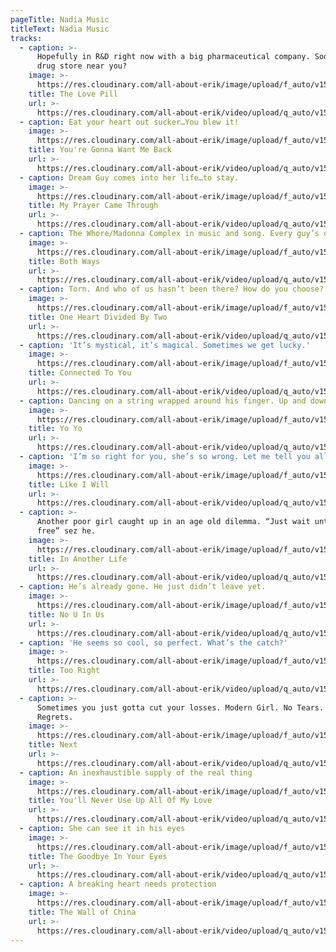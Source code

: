 ```yaml
---
pageTitle: Nadia Music
titleText: Nadia Music
tracks:
  - caption: >-
      Hopefully in R&D right now with a big pharmaceutical company. Soon in a
      drug store near you?
    image: >-
      https://res.cloudinary.com/all-about-erik/image/upload/f_auto/v1579207185/Musical%20Journey/Musical%20Friends/Friends/Nadia/Music/01_Icon-Love_Pill_zyinan.png
    title: The Love Pill
    url: >-
      https://res.cloudinary.com/all-about-erik/video/upload/q_auto/v1579210978/Musical%20Journey/Musical%20Friends/Friends/Nadia/Music/01-Love_Pill_kb8llm.mp3
  - caption: Eat your heart out sucker…You blew it!
    image: >-
      https://res.cloudinary.com/all-about-erik/image/upload/f_auto/v1579207185/Musical%20Journey/Musical%20Friends/Friends/Nadia/Music/02_Icon-youregonna_ki6ezr.png
    title: You're Gonna Want Me Back
    url: >-
      https://res.cloudinary.com/all-about-erik/video/upload/q_auto/v1579210972/Musical%20Journey/Musical%20Friends/Friends/Nadia/Music/02-Youre_Gonna_Want_Me_Back_yccxxm.mp3
  - caption: Dream Guy comes into her life…to stay.
    image: >-
      https://res.cloudinary.com/all-about-erik/image/upload/f_auto/v1579207185/Musical%20Journey/Musical%20Friends/Friends/Nadia/Music/03_Icon-myprayer_veyunx.png
    title: My Prayer Came Through
    url: >-
      https://res.cloudinary.com/all-about-erik/video/upload/q_auto/v1579210987/Musical%20Journey/Musical%20Friends/Friends/Nadia/Music/03-My_Prayer_Came_True_djehy6.mp3
  - caption: The Whore/Madonna Complex in music and song. Every guy’s dream?
    image: >-
      https://res.cloudinary.com/all-about-erik/image/upload/f_auto/v1579207185/Musical%20Journey/Musical%20Friends/Friends/Nadia/Music/04_Icon-bothways_ufxui8.png
    title: Both Ways
    url: >-
      https://res.cloudinary.com/all-about-erik/video/upload/q_auto/v1579210981/Musical%20Journey/Musical%20Friends/Friends/Nadia/Music/04-Both_Ways_mtsvpb.mp3
  - caption: Torn. And who of us hasn’t been there? How do you choose?
    image: >-
      https://res.cloudinary.com/all-about-erik/image/upload/f_auto/v1579207185/Musical%20Journey/Musical%20Friends/Friends/Nadia/Music/05_Icon-oneheartdivided_nsdx3a.png
    title: One Heart Divided By Two
    url: >-
      https://res.cloudinary.com/all-about-erik/video/upload/q_auto/v1579210977/Musical%20Journey/Musical%20Friends/Friends/Nadia/Music/05-One_Heart_Divided_By_Two_vrkymv.mp3
  - caption: 'It’s mystical, it’s magical. Sometimes we get lucky.'
    image: >-
      https://res.cloudinary.com/all-about-erik/image/upload/f_auto/v1579207185/Musical%20Journey/Musical%20Friends/Friends/Nadia/Music/06_Icon-connectedtoyou_pm8y1w.png
    title: Connected To You
    url: >-
      https://res.cloudinary.com/all-about-erik/video/upload/q_auto/v1579210978/Musical%20Journey/Musical%20Friends/Friends/Nadia/Music/06-Connected_To_You_vznhvr.mp3
  - caption: Dancing on a string wrapped around his finger. Up and down she goes.
    image: >-
      https://res.cloudinary.com/all-about-erik/image/upload/f_auto/v1579207185/Musical%20Journey/Musical%20Friends/Friends/Nadia/Music/07_Icon-yoyo_ynbdss.png
    title: Yo Yo
    url: >-
      https://res.cloudinary.com/all-about-erik/video/upload/q_auto/v1579210978/Musical%20Journey/Musical%20Friends/Friends/Nadia/Music/07-YoYo_prywsl.mp3
  - caption: 'I’m so right for you, she’s so wrong. Let me tell you all the ways.'
    image: >-
      https://res.cloudinary.com/all-about-erik/image/upload/f_auto/v1579207185/Musical%20Journey/Musical%20Friends/Friends/Nadia/Music/08_Icon-likeiwill_k2tf64.png
    title: Like I Will
    url: >-
      https://res.cloudinary.com/all-about-erik/video/upload/q_auto/v1579210987/Musical%20Journey/Musical%20Friends/Friends/Nadia/Music/08-Like_I_Will_iy2sip.mp3
  - caption: >-
      Another poor girl caught up in an age old dilemma. “Just wait until I’m
      free” sez he.
    image: >-
      https://res.cloudinary.com/all-about-erik/image/upload/f_auto/v1579207185/Musical%20Journey/Musical%20Friends/Friends/Nadia/Music/09_Icon-inanotherlife_vn3vah.png
    title: In Another Life
    url: >-
      https://res.cloudinary.com/all-about-erik/video/upload/q_auto/v1579210990/Musical%20Journey/Musical%20Friends/Friends/Nadia/Music/09-In_Another_Life_mka8ef.mp3
  - caption: He’s already gone. He just didn’t leave yet.
    image: >-
      https://res.cloudinary.com/all-about-erik/image/upload/f_auto/v1579207185/Musical%20Journey/Musical%20Friends/Friends/Nadia/Music/10_Icon-No_You_in_Us_qztdts.png
    title: No U In Us
    url: >-
      https://res.cloudinary.com/all-about-erik/video/upload/q_auto/v1579210990/Musical%20Journey/Musical%20Friends/Friends/Nadia/Music/10-No_U_In_Us_osjoqm.mp3
  - caption: 'He seems so cool, so perfect. What’s the catch?'
    image: >-
      https://res.cloudinary.com/all-about-erik/image/upload/f_auto/v1579207185/Musical%20Journey/Musical%20Friends/Friends/Nadia/Music/11_Icon-tooright_tnus59.png
    title: Too Right
    url: >-
      https://res.cloudinary.com/all-about-erik/video/upload/q_auto/v1579210991/Musical%20Journey/Musical%20Friends/Friends/Nadia/Music/11-Too_Right_aykir8.mp3
  - caption: >-
      Sometimes you just gotta cut your losses. Modern Girl. No Tears. No
      Regrets.
    image: >-
      https://res.cloudinary.com/all-about-erik/image/upload/f_auto/v1579207185/Musical%20Journey/Musical%20Friends/Friends/Nadia/Music/12_Icon-next_cy1kmk.png
    title: Next
    url: >-
      https://res.cloudinary.com/all-about-erik/video/upload/q_auto/v1579210999/Musical%20Journey/Musical%20Friends/Friends/Nadia/Music/12-Next_kbbzr8.mp3
  - caption: An inexhaustible supply of the real thing
    image: >-
      https://res.cloudinary.com/all-about-erik/image/upload/f_auto/v1579207185/Musical%20Journey/Musical%20Friends/Friends/Nadia/Music/13_Icon-youllnever_vgctgr.png
    title: You'll Never Use Up All Of My Love
    url: >-
      https://res.cloudinary.com/all-about-erik/video/upload/q_auto/v1579210998/Musical%20Journey/Musical%20Friends/Friends/Nadia/Music/13-Youll_Never_Use_Up_All_Of_My_Love_gojvmr.mp3
  - caption: She can see it in his eyes
    image: >-
      https://res.cloudinary.com/all-about-erik/image/upload/f_auto/v1579207186/Musical%20Journey/Musical%20Friends/Friends/Nadia/Music/14_Icon-Goodbye_in_Eyes_uurt1z.jpg
    title: The Goodbye In Your Eyes
    url: >-
      https://res.cloudinary.com/all-about-erik/video/upload/q_auto/v1579211001/Musical%20Journey/Musical%20Friends/Friends/Nadia/Music/14-The_Goodbye_In_Your_Eyes_usbboj.mp3
  - caption: A breaking heart needs protection
    image: >-
      https://res.cloudinary.com/all-about-erik/image/upload/f_auto/v1579207186/Musical%20Journey/Musical%20Friends/Friends/Nadia/Music/15_Icon-Wall_of_China_ez6zqv.png
    title: The Wall of China
    url: >-
      https://res.cloudinary.com/all-about-erik/video/upload/q_auto/v1579211003/Musical%20Journey/Musical%20Friends/Friends/Nadia/Music/15-The_Wall_of_China_acgdvq.mp3
---
```


